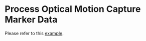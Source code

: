 # Process Optical Motion Capture Marker Data

Please refer to this [example][docs].

[docs]: https://facebookresearch.github.io/momentum/docs/examples/process_markers
